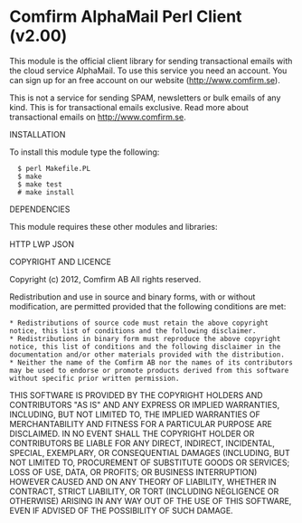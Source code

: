 Comfirm AlphaMail Perl Client (v2.00)
======================

This module is the official client library for sending transactional emails with the cloud service AlphaMail.
To use this service you need an account. You can sign up for an free account on our website (http://www.comfirm.se). 

This is not a service for sending SPAM, newsletters or bulk emails of any kind. This is for transactional emails exclusive. 
Read more about transactional emails on http://www.comfirm.se.


INSTALLATION

To install this module type the following:

      $ perl Makefile.PL
      $ make
      $ make test
      # make install

DEPENDENCIES

This module requires these other modules and libraries:

  HTTP
  LWP
  JSON

COPYRIGHT AND LICENCE

Copyright (c) 2012, Comfirm AB
All rights reserved.

Redistribution and use in source and binary forms, with or without modification, are permitted provided that the following conditions are met:

    * Redistributions of source code must retain the above copyright notice, this list of conditions and the following disclaimer.
    * Redistributions in binary form must reproduce the above copyright notice, this list of conditions and the following disclaimer in the documentation and/or other materials provided with the distribution.
    * Neither the name of the Comfirm AB nor the names of its contributors may be used to endorse or promote products derived from this software without specific prior written permission.

THIS SOFTWARE IS PROVIDED BY THE COPYRIGHT HOLDERS AND CONTRIBUTORS "AS IS" AND ANY EXPRESS OR IMPLIED WARRANTIES, INCLUDING, BUT NOT LIMITED TO, THE IMPLIED WARRANTIES OF MERCHANTABILITY AND FITNESS FOR A PARTICULAR PURPOSE ARE DISCLAIMED. IN NO EVENT SHALL THE COPYRIGHT HOLDER OR CONTRIBUTORS BE LIABLE FOR ANY DIRECT, INDIRECT, INCIDENTAL, SPECIAL, EXEMPLARY, OR CONSEQUENTIAL DAMAGES (INCLUDING, BUT NOT LIMITED TO, PROCUREMENT OF SUBSTITUTE GOODS OR SERVICES; LOSS OF USE, DATA, OR PROFITS; OR BUSINESS INTERRUPTION) HOWEVER CAUSED AND ON ANY THEORY OF LIABILITY, WHETHER IN CONTRACT, STRICT LIABILITY, OR TORT (INCLUDING NEGLIGENCE OR OTHERWISE) ARISING IN ANY WAY OUT OF THE USE OF THIS SOFTWARE, EVEN IF ADVISED OF THE POSSIBILITY OF SUCH DAMAGE.


